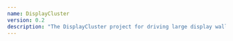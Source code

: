 ```yaml
---
name: DisplayCluster
version: 0.2
description: "The DisplayCluster project for driving large display walls"
---
```


